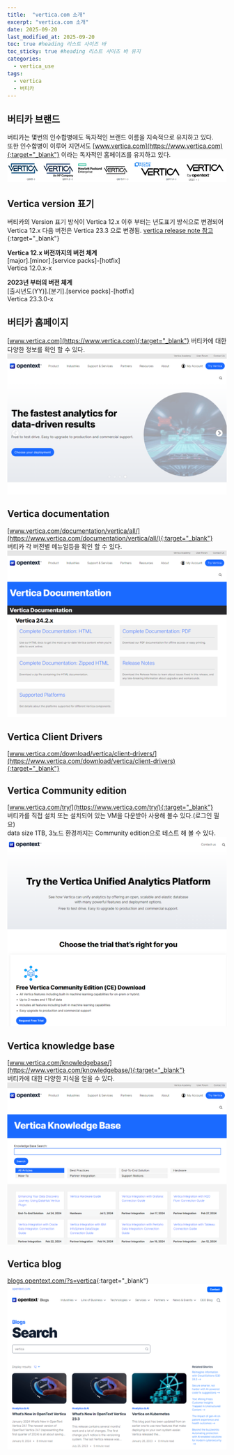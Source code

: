 ```yaml
---
title:  "vertica.com 소개"
excerpt: "vertica.com 소개"
date: 2025-09-20
last_modified_at: 2025-09-20
toc: true #heading 리스트 사이즈 바
toc_sticky: true #heading 리스트 사이즈 바 유지
categories:
  - vertica_use
tags:
  - vertica
  - 버티카
---
```


## 버티카 브랜드
버티카는 몇번의 인수합병에도 독자적인 브랜드 이름을 지속적으로 유지하고 있다.  
또한 인수합병이 이루어 지면서도 [www.vertica.com](https://www.vertica.com){:target="_blank"}  이라는 독자적인 홈페이즈를 유지하고 있다.  
![vertica 로고](../img/vertica_use_1000_01.png)  

## Vertica version 표기
버티카의 Version 표기 방식이 Vertica 12.x 이후 부터는 년도표기 방식으로 변경되어  
Vertica 12.x 다음 버전은 Vertica 23.3 으로 변경됨.
[vertica release note 참고](https://docs.vertica.com/release-notes/){:target="_blank"}


**Vertica 12.x 버전까지의 버전 체계**  
[major].[minor].[service packs]-[hotfix]  
Vertica 12.0.x-x  

**2023년 부터의 버전 체계**  
[출시년도(YY)].[분기].[service packs]-[hotfix]  
Vertica 23.3.0-x  




## 버티카 홈페이지
[www.vertica.com](https://www.vertica.com){:target="_blank"} 버티카에 대한 다양한 정보를 확인 할 수 있다.  
![vertica 홈페이지](../img/vertica_use_1000_02.png)  


## Vertica documentation
[www.vertica.com/documentation/vertica/all/](https://www.vertica.com/documentation/vertica/all/){:target="_blank"}  
버티카 각 버전별 메뉴얼등을 확인 할 수 있다.  
![vertica 홈페이지](../img/vertica_use_1000_04.png)  


## Vertica Client Drivers
[www.vertica.com/download/vertica/client-drivers/](https://www.vertica.com/download/vertica/client-drivers){:target="_blank"}


## Vertica Community edition  
[www.vertica.com/try/](https://www.vertica.com/try/){:target="_blank"}  
버티카를 직접 설치 또는 설치되어 있는 VM을 다운받아 사용해 볼수 있다.(로그인 필요)  
data size 1TB, 3노드 환경까지는 Community edition으로 테스트 해 볼 수 있다.  
![vertica 홈페이지](../img/vertica_use_1000_03.png)  


## Vertica knowledge base
[www.vertica.com/knowledgebase/](https://www.vertica.com/knowledgebase/){:target="_blank"}  
버티카에 대한 다양한 지식을 얻을 수 있다.  
![vertica 홈페이지](../img/vertica_use_1000_05.png)  


## Vertica blog
[blogs.opentext.com/?s=vertica](https://blogs.opentext.com/?s=vertica){:target="_blank"}  
![vertica 홈페이지](../img/vertica_use_1000_06.png)  



